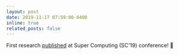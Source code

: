 ```yaml
---
layout: post
date: 2019-11-17 07:59:00-0400
inline: true
related_posts: false
---
```


First research [published](https://sc19.supercomputing.org/presentation/index-id=ws_dls120&sess=sess101.html) at Super Computing (SC'19) conference! 🥇
